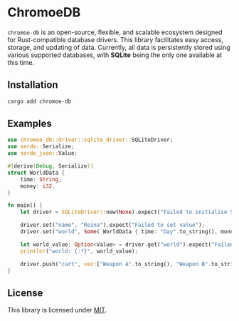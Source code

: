 # ChromoeDB

`chromoe-db` is an open-source, flexible, and scalable ecosystem designed for Rust-compatible database drivers. This library facilitates easy access, storage, and updating of data. Currently, all data is persistently stored using various supported databases, with **SQLite** being the only one available at this time.

## Installation

```sh
cargo add chromoe-db
```

## Examples

```rs
use chromoe_db::driver::sqlite_driver::SQLiteDriver;
use serde::Serialize;
use serde_json::Value;

#[derive(Debug, Serialize)]
struct WorldData {
    time: String,
    money: i32,
}

fn main() {
    let driver = SQLiteDriver::new(None).expect("Failed to initialise SQLite driver");

    driver.set("name", "Reina").expect("Failed to set value");
    driver.set("world", Some( WorldData { time: "Day".to_string(), money: 15000 })).expect("Failed to set value");

    let world_value: Option<Value> = driver.get("world").expect("Failed to get value");
    println!("world: {:?}", world_value);

    driver.push("cart", vec!["Weapon A".to_string(), "Weapon B".to_string()]).expect("Failed to push values");
}
```

## License

This library is licensed under [MIT](https://github.com/reinacchi/chromoe-db/blob/master/LICENSE).